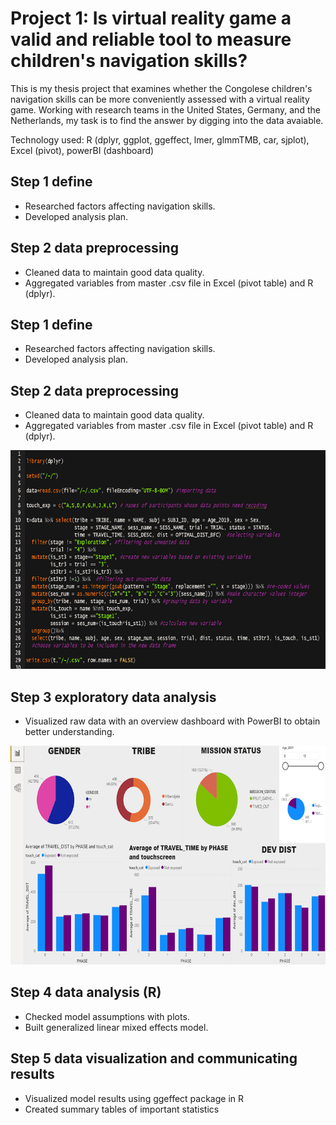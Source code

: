 # Project 1: Is virtual reality game a valid and reliable tool to measure children's navigation skills?
This is my thesis project that examines whether the Congolese children's navigation skills can be more conveniently assessed with a virtual reality game. Working with research teams in the United States, Germany, and the Netherlands, my task is to find the answer by digging into the data avaiable. 

Technology used: R (dplyr, ggplot, ggeffect, lmer, glmmTMB, car, sjplot), Excel (pivot), powerBI (dashboard)

## Step 1 define
- Researched factors affecting navigation skills.
- Developed analysis plan.

## Step 2 data preprocessing
- Cleaned data to maintain good data quality.
- Aggregated variables from master .csv file in Excel (pivot table) and R (dplyr).


## Step 1 define
- Researched factors affecting navigation skills.
- Developed analysis plan.

## Step 2 data preprocessing
- Cleaned data to maintain good data quality.
- Aggregated variables from master .csv file in Excel (pivot table) and R (dplyr).

<img src= "https://github.com/unisevis/unise_portfolio/blob/main/images/example%20r%20code%20data%20wrangling.png" width="700" height="350">

## Step 3 exploratory data analysis
- Visualized raw data with an overview dashboard with PowerBI to obtain better understanding.

<img src="https://github.com/unisevis/unise_portfolio/blob/main/images/example%20power%20bi%20dashboard.png" width="600" height="350">

## Step 4 data analysis (R)
- Checked model assumptions with plots.
- Built generalized linear mixed effects model.


## Step 5 data visualization and communicating results
- Visualized model results using ggeffect package in R
- Created summary tables of important statistics
